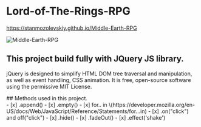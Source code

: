 # Lord-of-The-Rings-RPG 
https://stanmozolevskiy.github.io/Middle-Earth-RPG 

 ![Middle-Earth-RPG](http://66.media.tumblr.com/abd23ab8f9c393d2a833a6f179d7fee7/tumblr_n7qap2CT001t6ngbpo1_500.gif) 

## This project build fully with JQuery JS library.
<p>
jQuery is designed to simplify HTML DOM tree traversal and manipulation, as well as event handling, CSS animation. It is free, open-source software using the permissive MIT License.
</p>
## Methods used in this project.
<br>
- [x] .append()
- [x] .empty()
- [x]  for.. in  \(https://developer.mozilla.org/en-US/docs/Web/JavaScript/Reference/Statements/for...in)  
- [x] .on("click") and off("click")
- [x] .hide()
- [x] .fadeOut()
- [x] .effect('shake')
